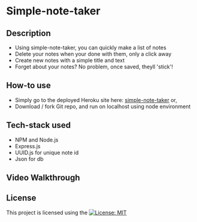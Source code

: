 # Simple-note-taker

## Description
- Using simple-note-taker, you can quickly make a list of notes
- Delete your notes when your done with them, only a click away
- Create new notes with a simple title and text
- Forget about your notes? No problem, once saved, theyll 'stick'!

## How-to use 
- Simply go to the deployed Heroku site here: [simple-note-taker](https://simple-note-taker1-2eeca1981c2c.herokuapp.com/)
or,
- Download / fork Git repo, and run on localhost using node environment

## Tech-stack used
- NPM and Node.js
- Express.js
- UUID.js for unique note id
- Json for db
  
## Video Walkthrough

## License
This project is licensed using the [![License: MIT](https://img.shields.io/badge/License-MIT-yellow.svg)](https://opensource.org/licenses/MIT)


